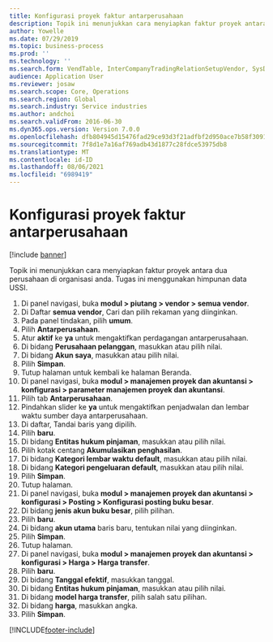 ```yaml
---
title: Konfigurasi proyek faktur antarperusahaan
description: Topik ini menunjukkan cara menyiapkan faktur proyek antara dua perusahaan di organisasi anda.
author: Yowelle
ms.date: 07/29/2019
ms.topic: business-process
ms.prod: ''
ms.technology: ''
ms.search.form: VendTable, InterCompanyTradingRelationSetupVendor, SysDataAreaSelectLookup, ProjParameters, ProjPosting, ProjTransferPrice
audience: Application User
ms.reviewer: josaw
ms.search.scope: Core, Operations
ms.search.region: Global
ms.search.industry: Service industries
ms.author: andchoi
ms.search.validFrom: 2016-06-30
ms.dyn365.ops.version: Version 7.0.0
ms.openlocfilehash: dfb804945d15476fad29ce93d3f21adfbf2d950ace7b58f30911b36e494ff0c1
ms.sourcegitcommit: 7f8d1e7a16af769adb43d1877c28fdce53975db8
ms.translationtype: MT
ms.contentlocale: id-ID
ms.lasthandoff: 08/06/2021
ms.locfileid: "6989419"
---
```

# <a name="configure-intercompany-project-invoicing"></a>Konfigurasi proyek faktur antarperusahaan

[!include [banner](../../includes/banner.md)]

Topik ini menunjukkan cara menyiapkan faktur proyek antara dua perusahaan di organisasi anda. Tugas ini menggunakan himpunan data USSI.

1. Di panel navigasi, buka **modul > piutang > vendor > semua vendor**.
2. Di Daftar **semua vendor**, Cari dan pilih rekaman yang diinginkan.
3. Pada panel tindakan, pilih **umum**.
4. Pilih **Antarperusahaan**.
5. Atur **aktif** ke **ya** untuk mengaktifkan perdagangan antarperusahaan.
6. Di bidang **Perusahaan pelanggan**, masukkan atau pilih nilai.
7. Di bidang **Akun saya**, masukkan atau pilih nilai.
8. Pilih **Simpan**.
9. Tutup halaman untuk kembali ke halaman Beranda.
10. Di panel navigasi, buka **modul > manajemen proyek dan akuntansi > konfigurasi > parameter manajemen proyek dan akuntansi**.
11. Pilih tab **Antarperusahaan**.
12. Pindahkan slider ke **ya** untuk mengaktifkan penjadwalan dan lembar waktu sumber daya antarperusahaan.
13. Di daftar, Tandai baris yang dipilih.
14. Pilih **baru**.
15. Di bidang **Entitas hukum pinjaman**, masukkan atau pilih nilai.
16. Pilih kotak centang **Akumulasikan penghasilan**.
17. Di bidang **Kategori lembar waktu default**, masukkan atau pilih nilai.
18. Di bidang **Kategori pengeluaran default**, masukkan atau pilih nilai.
19. Pilih **Simpan**.
20. Tutup halaman.
21. Di panel navigasi, buka **modul > manajemen proyek dan akuntansi > konfigurasi > Posting > Konfigurasi posting buku besar**.
22. Di bidang **jenis akun buku besar**, pilih pilihan.
23. Pilih **baru**.
24. Di bidang **akun utama** baris baru, tentukan nilai yang diinginkan.
25. Pilih **Simpan**.
26. Tutup halaman.
27. Di panel navigasi, buka **modul > manajemen proyek dan akuntansi > konfigurasi > Harga > Harga transfer**.
28. Pilih **baru**.
29. Di bidang **Tanggal efektif**, masukkan tanggal.
30. Di bidang **Entitas hukum pinjaman**, masukkan atau pilih nilai.
31. Di bidang **model harga transfer**, pilih salah satu pilihan.
32. Di bidang **harga**, masukkan angka.
33. Pilih **Simpan**.



[!INCLUDE[footer-include](../../includes/footer-banner.md)]